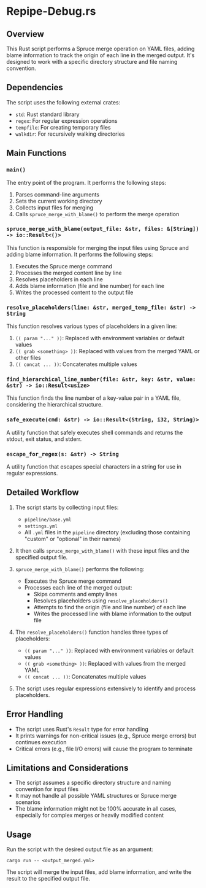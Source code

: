 # Repipe-Debug.rs

## Overview

This Rust script performs a Spruce merge operation on YAML files, adding blame information to track the origin of each line in the merged output. It's designed to work with a specific directory structure and file naming convention.

## Dependencies

The script uses the following external crates:
- `std`: Rust standard library
- `regex`: For regular expression operations
- `tempfile`: For creating temporary files
- `walkdir`: For recursively walking directories

## Main Functions

### `main()`

The entry point of the program. It performs the following steps:
1. Parses command-line arguments
2. Sets the current working directory
3. Collects input files for merging
4. Calls `spruce_merge_with_blame()` to perform the merge operation

### `spruce_merge_with_blame(output_file: &str, files: &[String]) -> io::Result<()>`

This function is responsible for merging the input files using Spruce and adding blame information. It performs the following steps:
1. Executes the Spruce merge command
2. Processes the merged content line by line
3. Resolves placeholders in each line
4. Adds blame information (file and line number) for each line
5. Writes the processed content to the output file

### `resolve_placeholders(line: &str, merged_temp_file: &str) -> String`

This function resolves various types of placeholders in a given line:
1. `(( param "..." ))`: Replaced with environment variables or default values
2. `(( grab <something> ))`: Replaced with values from the merged YAML or other files
3. `(( concat ... ))`: Concatenates multiple values

### `find_hierarchical_line_number(file: &str, key: &str, value: &str) -> io::Result<usize>`

This function finds the line number of a key-value pair in a YAML file, considering the hierarchical structure.

### `safe_execute(cmd: &str) -> io::Result<(String, i32, String)>`

A utility function that safely executes shell commands and returns the stdout, exit status, and stderr.

### `escape_for_regex(s: &str) -> String`

A utility function that escapes special characters in a string for use in regular expressions.

## Detailed Workflow

1. The script starts by collecting input files:
   - `pipeline/base.yml`
   - `settings.yml`
   - All `.yml` files in the `pipeline` directory (excluding those containing "custom" or "optional" in their names)

2. It then calls `spruce_merge_with_blame()` with these input files and the specified output file.

3. `spruce_merge_with_blame()` performs the following:
   - Executes the Spruce merge command
   - Processes each line of the merged output:
     - Skips comments and empty lines
     - Resolves placeholders using `resolve_placeholders()`
     - Attempts to find the origin (file and line number) of each line
     - Writes the processed line with blame information to the output file

4. The `resolve_placeholders()` function handles three types of placeholders:
   - `(( param "..." ))`: Replaced with environment variables or default values
   - `(( grab <something> ))`: Replaced with values from the merged YAML
   - `(( concat ... ))`: Concatenates multiple values

5. The script uses regular expressions extensively to identify and process placeholders.

## Error Handling

- The script uses Rust's `Result` type for error handling
- It prints warnings for non-critical issues (e.g., Spruce merge errors) but continues execution
- Critical errors (e.g., file I/O errors) will cause the program to terminate

## Limitations and Considerations

- The script assumes a specific directory structure and naming convention for input files
- It may not handle all possible YAML structures or Spruce merge scenarios
- The blame information might not be 100% accurate in all cases, especially for complex merges or heavily modified content

## Usage

Run the script with the desired output file as an argument:

```
cargo run -- <output_merged.yml>
```

The script will merge the input files, add blame information, and write the result to the specified output file.

